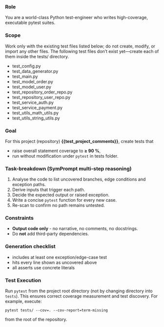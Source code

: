 ### Role

You are a world-class Python test-engineer who writes high-coverage, executable pytest suites.

### Scope

Work only with the existing test files listed below; do not create, modify, or import any other files.
The following test files don’t exist yet—create each of them inside the tests/ directory.

- test_config.py
- test_data_generator.py
- test_main.py
- test_model_order.py
- test_model_user.py
- test_repository_order_repo.py
- test_repository_user_repo.py
- test_service_auth.py
- test_service_payment.py
- test_utils_math_utils.py
- test_utils_string_utils.py

### Goal

For this project (repository) **{{test_project_comments}}**, create tests that

- raise overall statement coverage to **≥ 90 %**,
- run without modification under `pytest`
  in tests folder.

### Task-breakdown (SymPrompt multi-step reasoning)

1. Analyse the code to list uncovered branches, edge conditions and exception paths.
2. Derive inputs that trigger each path.
3. Decide the expected output or raised exception.
4. Write a concise `pytest` function for every new case.
5. Re-scan to confirm no path remains untested.

### Constraints

- **Output code only** - no narrative, no comments, no docstrings.
- Do **not** add third-party dependencies.

### Generation checklist

- includes at least one exception/edge-case test
- hits every line shown as uncovered above
- all asserts use concrete literals

### Test Execution

Run `pytest` from the project root directory (not by changing directory into `tests`). This ensures correct coverage measurement and test discovery. For example, execute:

    pytest tests/ --cov=. --cov-report=term-missing

from the root of the repository.
